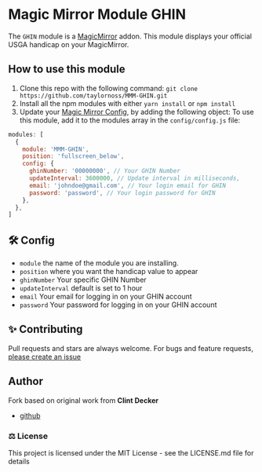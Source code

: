 # Magic Mirror Module GHIN

The `GHIN` module is a <a href="https://github.com/MichMich/MagicMirror">MagicMirror</a> addon.
This module displays your official USGA handicap on your MagicMirror.

## How to use this module

1. Clone this repo with the following command: `git clone https://github.com/taylornoss/MMM-GHIN.git`
1. Install all the npm modules with either `yarn install` or `npm install`
1. Update your [Magic Mirror Config](https://github.com/MichMich/MagicMirror/blob/master/config/config.js.sample), by adding the following object:
   To use this module, add it to the modules array in the `config/config.js` file:

```javascript
modules: [
  {
    module: 'MMM-GHIN',
    position: 'fullscreen_below',
    config: {
      ghinNumber: '00000000', // Your GHIN Number
      updateInterval: 3600000, // Update interval in milliseconds,
      email: 'johndoe@gmail.com', // Your login email for GHIN
      password: 'password', // Your login password for GHIN
    },
  },
]
```

## 🛠️ Config

- `module` the name of the module you are installing.
- `position` where you want the handicap value to appear
- `ghinNumber` Your specific GHIN Number
- `updateInterval` default is set to 1 hour
- `email` Your email for logging in on your GHIN account
- `password` Your password for logging in on your GHIN account

## ✨ Contributing

Pull requests and stars are always welcome. For bugs and feature requests, [please create an issue](https://github.com/taylornoss/mmm-ghin/issues)

## Author

Fork based on original work from **Clint Decker**

- [github](https://www.github.com/C-Deck)

### ⚖️ License

This project is licensed under the MIT License - see the LICENSE.md file for details
